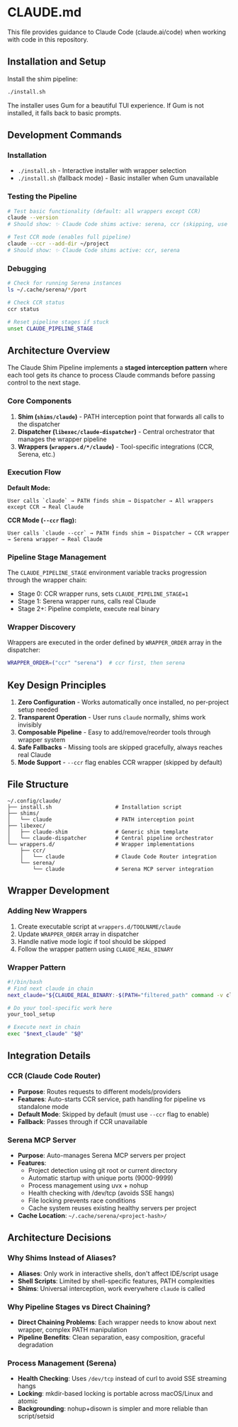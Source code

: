 # CLAUDE.md

This file provides guidance to Claude Code (claude.ai/code) when working with code in this repository.

## Installation and Setup

Install the shim pipeline:
```bash
./install.sh
```

The installer uses Gum for a beautiful TUI experience. If Gum is not installed, it falls back to basic prompts.

## Development Commands

### Installation
- `./install.sh` - Interactive installer with wrapper selection
- `./install.sh` (fallback mode) - Basic installer when Gum unavailable

### Testing the Pipeline
```bash
# Test basic functionality (default: all wrappers except CCR)
claude --version
# Should show: ✨ Claude Code shims active: serena, ccr (skipping, use --ccr to enable)

# Test CCR mode (enables full pipeline)
claude --ccr --add-dir ~/project
# Should show: ✨ Claude Code shims active: ccr, serena
```

### Debugging
```bash
# Check for running Serena instances
ls ~/.cache/serena/*/port

# Check CCR status
ccr status

# Reset pipeline stages if stuck
unset CLAUDE_PIPELINE_STAGE
```

## Architecture Overview

The Claude Shim Pipeline implements a **staged interception pattern** where each tool gets its chance to process Claude commands before passing control to the next stage.

### Core Components

1. **Shim (`shims/claude`)** - PATH interception point that forwards all calls to the dispatcher
2. **Dispatcher (`libexec/claude-dispatcher`)** - Central orchestrator that manages the wrapper pipeline
3. **Wrappers (`wrappers.d/*/claude`)** - Tool-specific integrations (CCR, Serena, etc.)

### Execution Flow

**Default Mode:**
```
User calls `claude` → PATH finds shim → Dispatcher → All wrappers except CCR → Real Claude
```

**CCR Mode (`--ccr` flag):**
```
User calls `claude --ccr` → PATH finds shim → Dispatcher → CCR wrapper → Serena wrapper → Real Claude
```

### Pipeline Stage Management

The `CLAUDE_PIPELINE_STAGE` environment variable tracks progression through the wrapper chain:
- Stage 0: CCR wrapper runs, sets `CLAUDE_PIPELINE_STAGE=1`
- Stage 1: Serena wrapper runs, calls real Claude
- Stage 2+: Pipeline complete, execute real binary

### Wrapper Discovery

Wrappers are executed in the order defined by `WRAPPER_ORDER` array in the dispatcher:
```bash
WRAPPER_ORDER=("ccr" "serena")  # ccr first, then serena
```

## Key Design Principles

1. **Zero Configuration** - Works automatically once installed, no per-project setup needed
2. **Transparent Operation** - User runs `claude` normally, shims work invisibly
3. **Composable Pipeline** - Easy to add/remove/reorder tools through wrapper system
4. **Safe Fallbacks** - Missing tools are skipped gracefully, always reaches real Claude
5. **Mode Support** - `--ccr` flag enables CCR wrapper (skipped by default)

## File Structure

```
~/.config/claude/
├── install.sh                    # Installation script
├── shims/
│   └── claude                    # PATH interception point
├── libexec/
│   ├── claude-shim               # Generic shim template
│   └── claude-dispatcher         # Central pipeline orchestrator
└── wrappers.d/                   # Wrapper implementations
    ├── ccr/
    │   └── claude                # Claude Code Router integration
    └── serena/
        └── claude                # Serena MCP server integration
```

## Wrapper Development

### Adding New Wrappers

1. Create executable script at `wrappers.d/TOOLNAME/claude`
2. Update `WRAPPER_ORDER` array in dispatcher
3. Handle native mode logic if tool should be skipped
4. Follow the wrapper pattern using `CLAUDE_REAL_BINARY`

### Wrapper Pattern

```bash
#!/bin/bash
# Find next claude in chain
next_claude="${CLAUDE_REAL_BINARY:-$(PATH="filtered_path" command -v claude)}"

# Do your tool-specific work here
your_tool_setup

# Execute next in chain
exec "$next_claude" "$@"
```

## Integration Details

### CCR (Claude Code Router)
- **Purpose**: Routes requests to different models/providers
- **Features**: Auto-starts CCR service, path handling for pipeline vs standalone mode
- **Default Mode**: Skipped by default (must use `--ccr` flag to enable)
- **Fallback**: Passes through if CCR unavailable

### Serena MCP Server
- **Purpose**: Auto-manages Serena MCP servers per project
- **Features**: 
  - Project detection using git root or current directory
  - Automatic startup with unique ports (9000-9999)
  - Process management using uvx + nohup
  - Health checking with /dev/tcp (avoids SSE hangs)
  - File locking prevents race conditions
  - Cache system reuses existing healthy servers per project
- **Cache Location**: `~/.cache/serena/<project-hash>/`

## Architecture Decisions

### Why Shims Instead of Aliases?
- **Aliases**: Only work in interactive shells, don't affect IDE/script usage
- **Shell Scripts**: Limited by shell-specific features, PATH complexities
- **Shims**: Universal interception, work everywhere `claude` is called

### Why Pipeline Stages vs Direct Chaining?
- **Direct Chaining Problems**: Each wrapper needs to know about next wrapper, complex PATH manipulation
- **Pipeline Benefits**: Clean separation, easy composition, graceful degradation

### Process Management (Serena)
- **Health Checking**: Uses `/dev/tcp` instead of curl to avoid SSE streaming hangs
- **Locking**: mkdir-based locking is portable across macOS/Linux and atomic
- **Backgrounding**: nohup+disown is simpler and more reliable than script/setsid